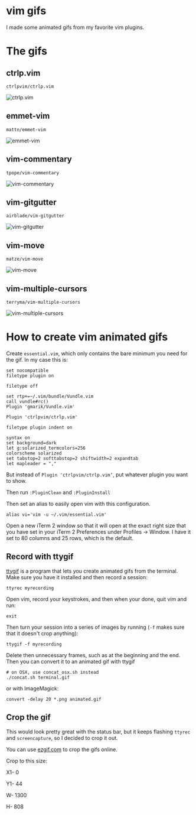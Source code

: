 # vim gifs

I made some animated gifs from my favorite vim plugins.

# The gifs

## ctrlp.vim

`ctrlpvim/ctrlp.vim`

![ctrlp.vim](ctrlp.vim.gif)

## emmet-vim

`mattn/emmet-vim`

![emmet-vim](emmet-vim.gif)

## vim-commentary

`tpope/vim-commentary`

![vim-commentary](vim-commentary.gif)

## vim-gitgutter

`airblade/vim-gitgutter`

![vim-gitgutter](vim-gitgutter.gif)

## vim-move

`matze/vim-move`

![vim-move](vim-move.gif)

## vim-multiple-cursors

`terryma/vim-multiple-cursors`

![vim-multiple-cursors](vim-multiple-cursors.gif)

# How to create vim animated gifs

Create `essential.vim`, which only contains the bare minimum you need for the gif. In my case this is:

```
set nocompatible
filetype plugin on

filetype off

set rtp+=~/.vim/bundle/Vundle.vim
call vundle#rc()
Plugin 'gmarik/Vundle.vim'

Plugin 'ctrlpvim/ctrlp.vim'

filetype plugin indent on

syntax on
set background=dark
let g:solarized_termcolors=256
colorscheme solarized
set tabstop=2 softtabstop=2 shiftwidth=2 expandtab
let mapleader = ","
```

But instead of `Plugin 'ctrlpvim/ctrlp.vim’`, put whatever plugin you want to show.

Then run `:PluginClean` and `:PluginInstall`

Then set an alias to easily open vim with this configuration.

```
alias vi='vim -u ~/.vim/essential.vim'
```

Open a new iTerm 2 window so that it will open at the exact right size that you have set in your iTerm 2 Preferences under Profiles -> Window. I have it set to 80 columns and 25 rows, which is the default.

## Record with ttygif

[ttygif](https://github.com/icholy/ttygif) is a program that lets you create animated gifs from the terminal. Make sure you have it installed and then record a session:

```
ttyrec myrecording
```

Open vim, record your keystrokes, and then when your done, quit vim and run:

```
exit
```

Then turn your session into a series of images by running (`-f` makes sure that it doesn't crop anything):

```
ttygif -f myrecording
```

Delete then unnecessary frames, such as at the beginning and the end. Then you can convert it to an animated gif with ttygif

```
# on OSX, use concat_osx.sh instead
./concat.sh terminal.gif
```

or with ImageMagick:

```
convert -delay 20 *.png animated.gif
```

## Crop the gif

This would look pretty great with the status bar, but it keeps flashing `ttyrec` and `screencapture`, so I decided to crop it out.

You can use [ezgif.com](http://ezgif.com/) to crop the gifs online.

Crop to this size:

X1- 0

Y1- 44

W- 1300

H- 808
